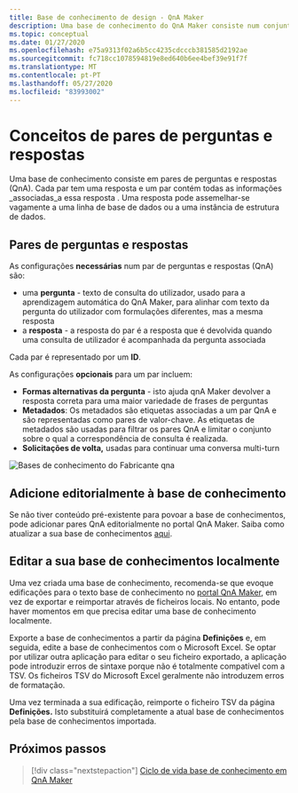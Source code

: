 ```yaml
---
title: Base de conhecimento de design - QnA Maker
description: Uma base de conhecimento do QnA Maker consiste num conjunto de pares de perguntas e respostas (QnA) e metadados opcionais associados a cada par qnA.
ms.topic: conceptual
ms.date: 01/27/2020
ms.openlocfilehash: e75a9313f02a6b5cc4235cdcccb381585d2192ae
ms.sourcegitcommit: fc718cc1078594819e8ed640b6ee4bef39e91f7f
ms.translationtype: MT
ms.contentlocale: pt-PT
ms.lasthandoff: 05/27/2020
ms.locfileid: "83993002"
---
```

# <a name="question-and-answer-pair-concepts"></a>Conceitos de pares de perguntas e respostas

Uma base de conhecimento consiste em pares de perguntas e respostas (QnA).  Cada par tem uma resposta e um par contém todas as informações _associadas_a essa resposta . Uma resposta pode assemelhar-se vagamente a uma linha de base de dados ou a uma instância de estrutura de dados.

## <a name="question-and-answer-pairs"></a>Pares de perguntas e respostas

As configurações **necessárias** num par de perguntas e respostas (QnA) são:

* uma **pergunta** - texto de consulta do utilizador, usado para a aprendizagem automática do QnA Maker, para alinhar com texto da pergunta do utilizador com formulações diferentes, mas a mesma resposta
* a **resposta** - a resposta do par é a resposta que é devolvida quando uma consulta de utilizador é acompanhada da pergunta associada

Cada par é representado por um **ID**.

As configurações **opcionais** para um par incluem:

* **Formas alternativas da pergunta** - isto ajuda qnA Maker devolver a resposta correta para uma maior variedade de frases de perguntas
* **Metadados**: Os metadados são etiquetas associadas a um par QnA e são representadas como pares de valor-chave. As etiquetas de metadados são usadas para filtrar os pares QnA e limitar o conjunto sobre o qual a correspondência de consulta é realizada.
* **Solicitações de volta,** usadas para continuar uma conversa multi-turn

![Bases de conhecimento do Fabricante qna](../media/qnamaker-concepts-knowledgebase/knowledgebase.png)

## <a name="editorially-add-to-knowledge-base"></a>Adicione editorialmente à base de conhecimento

Se não tiver conteúdo pré-existente para povoar a base de conhecimentos, pode adicionar pares QnA editorialmente no portal QnA Maker. Saiba como atualizar a sua base de conhecimentos [aqui](../How-To/edit-knowledge-base.md).

## <a name="editing-your-knowledge-base-locally"></a>Editar a sua base de conhecimentos localmente

Uma vez criada uma base de conhecimento, recomenda-se que evoque edificações para o texto base de conhecimento no [portal QnA Maker](https://qnamaker.ai), em vez de exportar e reimportar através de ficheiros locais. No entanto, pode haver momentos em que precisa editar uma base de conhecimento localmente.

Exporte a base de conhecimentos a partir da página **Definições** e, em seguida, edite a base de conhecimentos com o Microsoft Excel. Se optar por utilizar outra aplicação para editar o seu ficheiro exportado, a aplicação pode introduzir erros de sintaxe porque não é totalmente compatível com a TSV. Os ficheiros TSV do Microsoft Excel geralmente não introduzem erros de formatação.

Uma vez terminada a sua edificação, reimporte o ficheiro TSV da página **Definições.** Isto substituirá completamente a atual base de conhecimentos pela base de conhecimentos importada.

## <a name="next-steps"></a>Próximos passos

> [!div class="nextstepaction"]
> [Ciclo de vida base de conhecimento em QnA Maker](./development-lifecycle-knowledge-base.md)